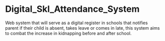 # Digital_Skl_Attendance_System
Web system that will serve as a digital register in schools that notifies parent if their child is absent, takes leave or comes in late, this system aims to combat the increase in kidnapping before and after school.
